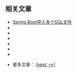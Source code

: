 ## 相关文章

+ [Spring Boot导入多个SQL文件](docs/SpringBoot导入多个SQL文件.md)
+ []()
+ []()
+ []()
+ []()
+ []()
+ []()

- 更多文章： [[next -->]](../spring-boot-persistence-2/README.md)